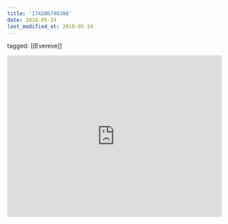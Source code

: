 ```yaml
---
title: '174206798388'
date: 2018-05-24
last_modified_at: 2018-05-24
---
```

tagged: [[Evereve]]
<iframe allow="accelerometer; autoplay; clipboard-write; encrypted-media; gyroscope; picture-in-picture" allowfullscreen="" frameborder="0" height="375" id="youtube_iframe" src="https://www.youtube.com/embed/9PriEOqAR5s?feature=oembed&amp;enablejsapi=1&amp;origin=https://safe.txmblr.com&amp;wmode=opaque" width="500"></iframe>